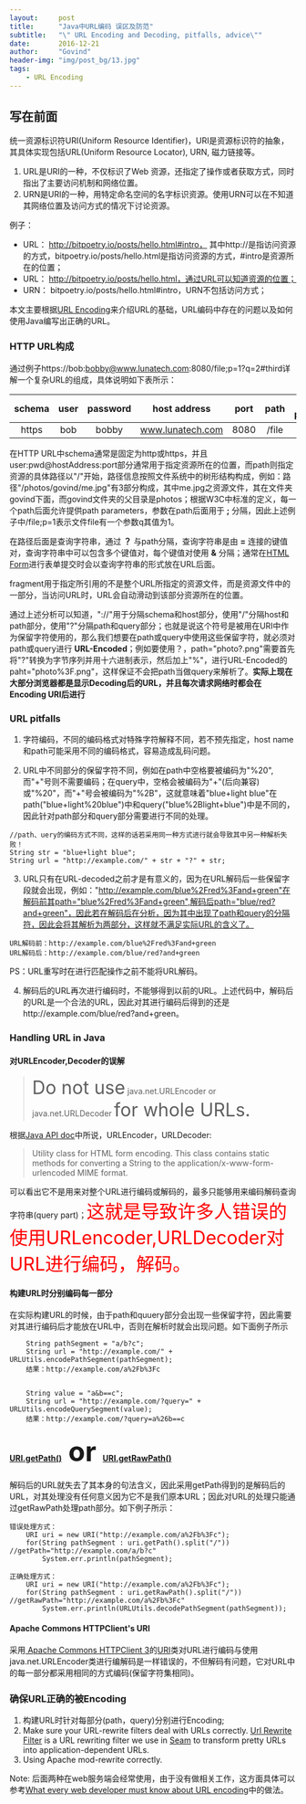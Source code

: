```yaml
---
layout:     post
title:      "Java中URL编码 误区及防范"
subtitle:   "\" URL Encoding and Decoding, pitfalls, advice\""
date:       2016-12-21
author:     "Govind"
header-img: "img/post_bg/13.jpg"
tags:
    - URL Encoding
---
```




## 写在前面

统一资源标识符URI(Uniform Resource Identifier)，URI是资源标识符的抽象，其具体实现包括URL(Uniform Resource Locator), URN, 磁力链接等。

1. URL是URI的一种，不仅标识了Web 资源，还指定了操作或者获取方式，同时指出了主要访问机制和网络位置。
2. URN是URI的一种，用特定命名空间的名字标识资源。使用URN可以在不知道其网络位置及访问方式的情况下讨论资源。

例子：
- URL： http://bitpoetry.io/posts/hello.html#intro， 其中http://是指访问资源的方式，bitpoetry.io/posts/hello.html是指访问资源的方式，#intro是资源所在的位置；
- URL： http://bitpoetry.io/posts/hello.html，通过URL可以知道资源的位置；
- URN： bitpoetry.io/posts/hello.html#intro，URN不包括访问方式；

本文主要根据[URL Encoding](https://www.talisman.org/~erlkonig/misc/lunatech%5Ewhat-every-webdev-must-know-about-url-encoding/)来介绍URL的基础，URL编码中存在的问题以及如何使用Java编写出正确的URL。

### HTTP URL构成

通过例子https://bob:bobby@www.lunatech.com:8080/file;p=1?q=2#third详解一个复杂URL的组成，具体说明如下表所示：

| schema | user | password | host address | port | path | path parameters | query parameters | fragment |
| :------:| :------: | :------: | :------: | :------: | :------: | :------: | :------: | :------: |
| https | bob | bobby | www.lunatech.com | 8080 | /file | p=1 | q=2 | third |

在HTTP URL中schema通常是固定为http或https，并且user:pwd@hostAddress:port部分通常用于指定资源所在的位置，而path则指定资源的具体路径以"/"开始，路径信息按照文件系统中的树形结构构成，例如：路径"/photos/govind/me.jpg"有3部分构成，其中me.jpg之资源文件，其在文件夹govind下面，而govind文件夹的父目录是photos；根据W3C中标准的定义，每一个path后面允许提供path parameters，参数在path后面用于 **;** 分隔，因此上述例子中/file;p=1表示文件file有一个参数q其值为1。

在路径后面是查询字符串，通过 **？** 与path分隔，查询字符串是由 **=** 连接的键值对，查询字符串中可以包含多个键值对，每个键值对使用 **&** 分隔；通常在[HTML Form](http://www.w3.org/TR/html401/interact/forms.html)进行表单提交时会以查询字符串的形式放在URL后面。

fragment用于指定所引用的不是整个URL所指定的资源文件，而是资源文件中的一部分，当访问URL时，URL会自动滑动到该部分资源所在的位置。

通过上述分析可以知道，"://"用于分隔schema和host部分，使用"/"分隔host和path部分，使用"?"分隔path和query部分；也就是说这个符号是被用在URI中作为保留字符使用的，那么我们想要在path或query中使用这些保留字符，就必须对path或query进行 **URL-Encoded**；例如要使用？，path="photo?.png"需要首先将"?"转换为字节序列并用十六进制表示，然后加上"%"，进行URL-Encoded的paht="photo%3F.png"，这样保证不会把path当做query来解析了。**实际上现在大部分浏览器都是显示Decoding后的URL，并且每次请求网络时都会在Encoding URl后进行**

### URL pitfalls

1. 字符编码，不同的编码格式对特殊字符解释不同，若不预先指定，host name和path可能采用不同的编码格式，容易造成乱码问题。

2. URL中不同部分的保留字符不同，例如在path中空格要被编码为"%20",而"+"号则不需要编码；在query中，空格会被编码为"+"(后向兼容)或"%20"，而"+"号会被编码为"%2B"，这就意味着"blue+light blue"在path("blue+light%20blue")中和query("blue%2Blight+blue")中是不同的，因此针对path部分和query部分需要进行不同的处理。

```
//path、uery的编码方式不同，这样的话若采用同一种方式进行就会导致其中另一种解析失败！
String str = "blue+light blue";
String url = "http://example.com/" + str + "?" + str;
```

3. URL只有在URL-decoded之前才是有意义的，因为在URL解码后一些保留字段就会出现，例如："http://example.com/blue%2Fred%3Fand+green"在解码前其path="blue%2Fred%3Fand+green",解码后path="blue/red?and+green"，因此若在解码后在分析，因为其中出现了path和query的分隔符，因此会将其解析为两部分，这样就不满足实际URL的含义了。

```
URL解码前：http://example.com/blue%2Fred%3Fand+green
URL解码后：http://example.com/blue/red?and+green
```

PS：URL重写时在进行匹配操作之前不能将URL解码。

4. 解码后的URL再次进行编码时，不能够得到以前的URL。上述代码中，解码后的URL是一个合法的URL，因此对其进行编码后得到的还是http://example.com/blue/red?and+green。

### Handling URL in Java

#### 对URLEncoder,Decoder的误解

><font size="6">Do not use</font> java.net.URLEncoder or java.net.URLDecoder <font size="6">for whole URLs.</font>

根据[Java API doc](http://download.java.net/jdk7/docs/api/java/net/URLEncoder.html)中所说，URLEncoder，URLDecoder:

>Utility class for HTML form encoding. This class contains static methods for converting a String to the application/x-www-form-urlencoded MIME format.

可以看出它不是用来对整个URL进行编码或解码的，最多只能够用来编码解码查询字符串(query part)；<font color="red" size="6">这就是导致许多人错误的使用URLencoder,URLDecoder对URL进行编码，解码。</font>

#### 构建URL时分别编码每一部分

在实际构建URL的时候，由于path和quuery部分会出现一些保留字符，因此需要对其进行编码后才能放在URL中，否则在解析时就会出现问题。如下面例子所示

```
    String pathSegment = "a/b?c";
    String url = "http://example.com/" + URLUtils.encodePathSegment(pathSegment);
    结果：http://example.com/a%2Fb%3Fc


    String value = "a&b==c";
    String url = "http://example.com/?query=" + URLUtils.encodeQuerySegment(value);
    结果：http://example.com/?query=a%26b==c

```

#### [ URI.getPath()](http://download.java.net/jdk7/docs/api/java/net/URI.html#getPath%28%29)<font size="8">  or  </font>[URI.getRawPath()](http://download.java.net/jdk7/docs/api/java/net/URI.html#getRawPath%28%29)

解码后的URL就失去了其本身的句法含义，因此采用getPath得到的是解码后的URL，对其处理没有任何意义因为它不是我们原本URL；因此对URL的处理只能通过getRawPath处理path部分。如下例子所示：

```
错误处理方式：
    URI uri = new URI("http://example.com/a%2Fb%3Fc");
    for(String pathSegment : uri.getPath().split("/"))  //getPath="http://example.com/a/b?c"
        System.err.println(pathSegment);

正确处理方式：
    URI uri = new URI("http://example.com/a%2Fb%3Fc");
    for(String pathSegment : uri.getRawPath().split("/")) //getRawPath="http://example.com/a%2Fb%3Fc"
        System.err.println(URLUtils.decodePathSegment(pathSegment));

```

#### Apache Commons HTTPClient's URI

采用[ Apache Commons HTTPClient 3](http://hc.apache.org/httpclient-3.x/)的[URI](http://hc.apache.org/httpclient-3.x/apidocs/org/apache/commons/httpclient/URI.html)类对URL进行编码与使用java.net.URLEncoder类进行编解码是一样错误的，不但解码有问题，它对URL中的每一部分都采用相同的方式编码(保留字符集相同)。

### 确保URL正确的被Encoding

1. 构建URL时针对每部分(path，query)分别进行Encoding;
2. Make sure your URL-rewrite filters deal with URLs correctly. [Url Rewrite Filter](http://tuckey.org/urlrewrite/) is a URL rewriting filter we use in [Seam](http://www.seamframework.org/) to transform pretty URLs into application-dependent URLs.
3. Using Apache mod-rewrite correctly.

Note: 后面两种在web服务端会经常使用，由于没有做相关工作，这方面具体可以参考[What every web developer must know about URL encoding](https://www.talisman.org/~erlkonig/misc/lunatech%5Ewhat-every-webdev-must-know-about-url-encoding/)中的做法。
